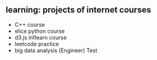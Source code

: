 ## learning: projects of internet courses

- C++ course   
- elice python course
- d3.js inflearn course
- leetcode practice
- big data analysis (Engineer) Test
